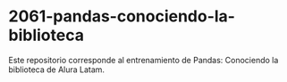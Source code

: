 # 2061-pandas-conociendo-la-biblioteca
Este repositorio corresponde al entrenamiento de Pandas: Conociendo la biblioteca de Alura Latam.
